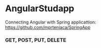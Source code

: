 # AngularStudapp

Connecting Angular with Spring applicattion: https://github.com/mprtenjaca/SpringApp

### GET, POST, PUT, DELETE
